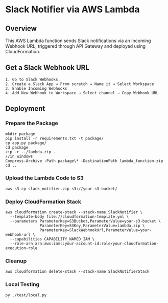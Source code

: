 # Slack Notifier via AWS Lambda

## Overview

This AWS Lambda function sends Slack notifications via an Incoming Webhook URL, triggered through API Gateway and deployed using CloudFormation.

## Get a Slack Webhook URL

    1. Go to Slack Webhooks.
    2. Create a Slack App → From scratch → Name it → Select Workspace
    3. Enable Incoming Webhooks
    4. Add New Webhook to Workspace → Select channel → Copy Webhook URL

## Deployment

### Prepare the Package

```
mkdir package
pip install -r requirements.txt -t package/
cp app.py package/
cd package
zip -r ../lambda.zip .
//in windows
Compress-Archive -Path package\* -DestinationPath lambda_function.zip
cd ..
```

### Upload the Lambda Code to S3

```
aws s3 cp slack_notifier.zip s3://your-s3-bucket/
```

### Deploy CloudFormation Stack

```
aws cloudformation create-stack --stack-name SlackNotifier \
  --template-body file://cloudformation-template.yml \
  --parameters ParameterKey=S3Bucket,ParameterValue=your-s3-bucket \
               ParameterKey=S3Key,ParameterValue=lambda.zip \
               ParameterKey=SlackWebhookUrl,ParameterValue=your-webhook-url \
  --capabilities CAPABILITY_NAMED_IAM \
  --role-arn arn:aws:iam::your-account-id:role/your-cloudformation-execution-role

```

### Cleanup

```
aws cloudformation delete-stack --stack-name SlackNotifierStack
```

### Local Testing

```
py ./test/local.py
```
